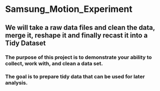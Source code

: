 Samsung_Motion_Experiment
=========================

## We will take a raw data files and clean the data, merge it, reshape it and finally recast it into a Tidy Dataset

### The purpose of this project is to demonstrate your ability to collect, work with, and clean a data set. 
### The goal is to prepare tidy data that can be used for later analysis.

